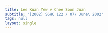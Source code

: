 ```yaml
---
title: Lee Kuan Yew v Chee Soon Juan
subtitle: "[2002] SGHC 122 / 07\_June\_2002"
tags: null
layout: single
---
```


